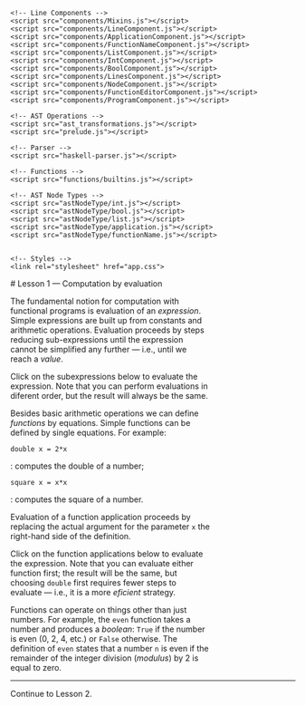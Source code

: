 <head>
    <meta charset="UTF-8">
   <!-- Bower Components -->
    <script src="bower_components/react/react-with-addons.js"></script>
    <script src="bower_components/lodash/dist/lodash.js"></script>
    <script src="bower_components/node-uuid/uuid.js"></script>


    <!-- Line Components -->
    <script src="components/Mixins.js"></script>
    <script src="components/LineComponent.js"></script>
    <script src="components/ApplicationComponent.js"></script>
    <script src="components/FunctionNameComponent.js"></script>
    <script src="components/ListComponent.js"></script>
    <script src="components/IntComponent.js"></script>
    <script src="components/BoolComponent.js"></script>
    <script src="components/LinesComponent.js"></script>
    <script src="components/NodeComponent.js"></script>
    <script src="components/FunctionEditorComponent.js"></script>
    <script src="components/ProgramComponent.js"></script>

    <!-- AST Operations -->
    <script src="ast_transformations.js"></script>
    <script src="prelude.js"></script>

    <!-- Parser -->
    <script src="haskell-parser.js"></script>

    <!-- Functions -->
    <script src="functions/builtins.js"></script>

    <!-- AST Node Types -->
    <script src="astNodeType/int.js"></script>
    <script src="astNodeType/bool.js"></script>
    <script src="astNodeType/list.js"></script>
    <script src="astNodeType/application.js"></script>
    <script src="astNodeType/functionName.js"></script>


    <!-- Styles -->
    <link rel="stylesheet" href="app.css">
</head>

<div id="function-editor"></div>

<div style="width:70%">
# Lesson 1 &mdash; Computation by evaluation

The fundamental notion for computation with functional programs
is evaluation of an *expression*. Simple expressions are built up
from constants and arithmetic operations.
Evaluation proceeds by steps reducing sub-expressions 
until the expression cannot be simplified any further &mdash; i.e.,
until we reach a *value*.

Click on the subexpressions below to evaluate the expression.
Note that you can perform evaluations in diferent order, but the
result will always be the same.

<div id="eval0"></div>
<script>
React.renderComponent(
	HaskellJSProgram({defaultValue: '1 + (2*3) + (4*5)'}),
	document.getElementById('eval0')
);
</script>

Besides basic arithmetic operations we can define *functions* by
equations. Simple functions can be defined by single equations. For example:

`double x = 2*x`

:  computes the double of a number;

`square x = x*x`

:  computes the square of a number.

Evaluation of a function application proceeds by replacing the
actual argument for the parameter `x` the right-hand side of the definition.

Click on the function applications below to evaluate the
expression. Note that you can evaluate either function first; the
result will be the same, but choosing `double` first requires fewer
steps to evaluate &mdash; i.e., it is a more *eficient* strategy.

<div id="eval1"></div>
<script>
    React.renderComponent(
      HaskellJSProgram({defaultValue: 'square (double 5)'}),
      document.getElementById('eval1')
    );
</script>

Functions can operate on things other than just numbers. For example,
the `even` function takes a number and produces a *boolean*: `True` if
the number is even (0, 2, 4, etc.) or `False` otherwise.  The
definition of `even` states that a number `n` is even if the remainder of the
integer division (*modulus*) by 2 is equal to zero.

<div id="eval2"></div>
<script>
	React.renderComponent(
      HaskellJSProgram({defaultValue: 'even (square 5)'}),
      document.getElementById('eval2')
    );
</script>
</div>

	
<script>
	var lesson01 = "square :: Int -> Int\nsquare x = x*x\n\ndouble :: Int -> Int\ndouble x = 2*x\n\neven :: Int -> Bool\neven x = (mod x 2) == 0\n";

    React.renderComponent(
      FunctionEditor({defaultFunctionDefinitions: lesson01}),
      document.getElementById('function-editor')

    );

</script>

* * * 

Continue to Lesson 2.


